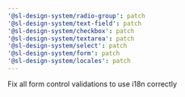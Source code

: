 ```yaml
---
'@sl-design-system/radio-group': patch
'@sl-design-system/text-field': patch
'@sl-design-system/checkbox': patch
'@sl-design-system/textarea': patch
'@sl-design-system/select': patch
'@sl-design-system/form': patch
'@sl-design-system/locales': patch
---
```


Fix all form control validations to use i18n correctly
